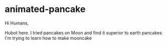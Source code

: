 # animated-pancake
Hi Humans,

Hubot here. I tried pancakes on Moon and find it superior to earth pancakes
I'm trying to learn how to make mooncake
